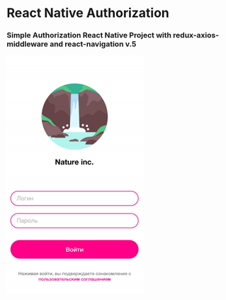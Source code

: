 # React Native Authorization

### Simple Authorization React Native Project with redux-axios-middleware and react-navigation v.5

![](/assets/auth_page_layout.png?raw=true 'React Native Authorization Layout')
